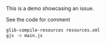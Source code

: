 This is a demo showcasing an issue.

See the code for comment

```sh
glib-compile-resources resources.xml
gjs -m main.js
```